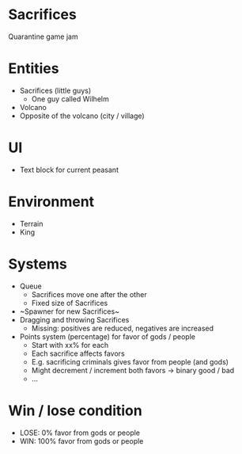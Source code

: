 # Sacrifices
Quarantine game jam

# Entities

* Sacrifices (little guys)
  * One guy called Wilhelm
* Volcano
* Opposite of the volcano (city / village)

# UI

* Text block for current peasant 

# Environment

* Terrain
* King

# Systems

* Queue
  * Sacrifices move one after the other
  * Fixed size of Sacrifices
* ~Spawner for new Sacrifices~
* Dragging and throwing Sacrifices
  * Missing: positives are reduced, negatives are increased
* Points system (percentage) for favor of gods / people
  * Start with xx% for each
  * Each sacrifice affects favors
  * E.g. sacrificing criminals gives favor from people (and gods)
  * Might decrement / increment both favors -> binary good / bad
  * ...

# Win / lose condition

* LOSE: 0% favor from gods or people
* WIN: 100% favor from gods or people
